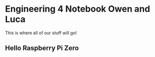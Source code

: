 # Engineering 4 Notebook Owen and Luca
This is where all of our stuff will go!
## Hello Raspberry Pi Zero
